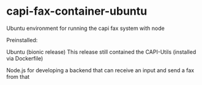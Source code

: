 # capi-fax-container-ubuntu
Ubuntu environment for running the capi fax system with node

Preinstalled:

Ubuntu (bionic release)
This release still contained the CAPI-Utils (installed via Dockerfile)

Node.js for developing a backend that can receive an input and send a fax from that
